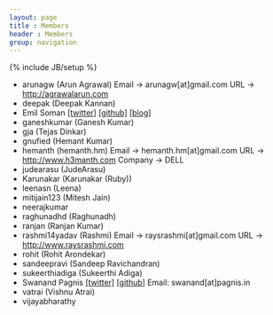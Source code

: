 ```yaml
---
layout: page
title : Members
header : Members
group: navigation
---
```

{% include JB/setup %}

* arunagw (Arun Agrawal)
          Email   -> arunagw[at]gmail.com
          URL     -> http://agrawalarun.com
* deepak (Deepak Kannan)
* Emil Soman [[twitter]](https://twitter.com/emil_soman) [[github]](https://github.com/emilsoman) [[blog]](http://www.emilsoman.com)
* ganeshkumar (Ganesh Kumar)
* gja (Tejas Dinkar)
* gnufied (Hemant Kumar)
* hemanth (hemanth.hm)
          Email   -> hemanth.hm[at]gmail.com
          URL     -> http://www.h3manth.com
          Company -> DELL
* judearasu (JudeArasu)
* Karunakar (Karunakar (Ruby))
* leenasn (Leena)
* mitijain123 (Mitesh Jain)
* neerajkumar
* raghunadhd (Raghunadh)
* ranjan (Ranjan Kumar)
* rashmi14yadav (Rashmi)
          Email   -> raysrashmi[at]gmail.com
          URL     -> http://www.raysrashmi.com
* rohit (Rohit Arondekar)
* sandeepravi (Sandeep Ravichandran)
* sukeerthiadiga (Sukeerthi Adiga)
* Swanand Pagnis [[twitter]](https://twitter.com/_swanand) [[github]](https://github.com/swanandp) Email: swanand[at]pagnis.in
* vatrai (Vishnu Atrai)
* vijayabharathy
